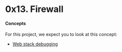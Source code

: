 # 0x13. Firewall

#### Concepts

For this project, we expect you to look at this concept:

* <a href="https://intranet.alxswe.com/concepts/68">Web stack debugging</a>